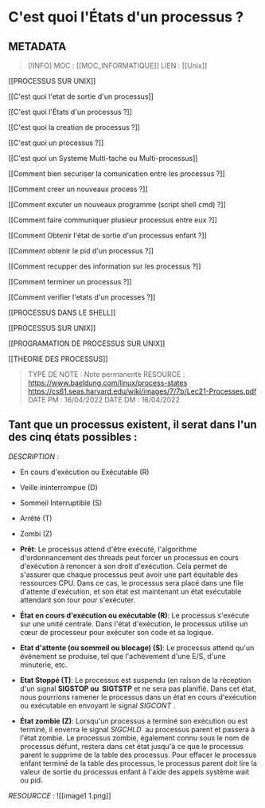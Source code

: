 # C'est quoi l'États d'un processus ?

## METADATA
> [!INFO]
> MOC                    : [[MOC_INFORMATIQUE]]
> LIEN                     : 
 [[Unix]] 
 
  [[PROCESSUS SUR UNIX]]

 [[C'est quoi l'etat de sortie d'un processus]]

 [[C'est quoi l'États d'un processus ?]]

 [[C'est quoi la creation de processus ?]]

 [[C'est quoi un processus ?]]

 [[C'est quoi un Systeme Multi-tache ou Multi-processus]]

 [[Comment bien securiser la comunication entre les processus ?]]

 [[Comment creer un nouveaux process ?]]

 [[Comment excuter un nouveaux programme (script shell cmd) ?]]

 [[Comment faire communiquer plusieur processus entre eux ?]]

 [[Comment Obtenir l'état de sortie d'un processus enfant ?]]

 [[Comment obtenir le pid d'un processus ?]]

 [[Comment recupper des information sur les processus ?]]

 [[Comment terminer un processus ?]]

 [[Comment verifier l'etats d'un processes ?]]

 [[PROCESSUS DANS LE SHELL]]

 [[PROCESSUS SUR UNIX]]

 [[PROGRAMATION DE PROCESSUS SUR UNIX]]

 [[THEORIE DES PROCESSUS]]
> TYPE DE NOTE   : Note permanente
>  RESOURCE        : https://www.baeldung.com/linux/process-states https://cs61.seas.harvard.edu/wiki/images/7/7b/Lec21-Processes.pdf
> DATE PM             : 16/04/2022
> DATE DM             : 16/04/2022


## Tant que un  processus existent, il serat dans l'un des cinq états possibles :
*DESCRIPTION :* 
-   En cours d'exécution ou Exécutable (R)
-   Veille ininterrompue (D)
-   Sommeil Interruptible (S)
-   Arrêté (T)
-   Zombi (Z)
   
- **Prêt**:
Le processus attend d'être exécuté, l'algorithme d'ordonnancement des threads peut forcer un processus en cours d'exécution à renoncer à son droit d'exécution. Cela permet de s'assurer que chaque processus peut avoir une part équitable des ressources CPU. Dans ce cas, le processus sera placé dans une file d'attente d'exécution, et son état est maintenant un état exécutable attendant son tour pour s'exécuter.

-  **État en cours d'exécution ou exécutable (R)**:
Le processus s'exécute sur une unité centrale. Dans l'état d'exécution, le processus utilise un cœur de processeur pour exécuter son code et sa logique.

- **Etat d'attente (ou sommeil ou blocage) (S)**:
Le processus attend qu'un événement se produise, tel que l'achèvement d'une E/S, d'une minuterie, etc.

-  **Etat Stoppé (T)**:
Le processus est suspendu (en raison de la réception d'un signal **SIGSTOP ou  SIGTSTP** et ne sera pas planifié.
Dans cet état, nous pourrions ramener le processus dans un état en cours d'exécution ou exécutable en envoyant le signal _SIGCONT_ .

- **État zombie (Z)**:
Lorsqu'un processus a terminé son exécution ou est terminé, il enverra le signal _SIGCHLD_  au processus parent et passera à l'état zombie. Le processus zombie, également connu sous le nom de processus défunt, restera dans cet état jusqu'à ce que le processus parent le supprime de la table des processus. Pour effacer le processus enfant terminé de la table des processus, le processus parent doit lire la valeur de sortie du processus enfant à l'aide des appels système wait ou pid.

*RESOURCCE :*
![[image1 1.png]]